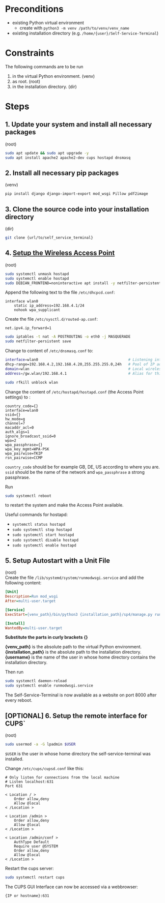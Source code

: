 # Preconditions
- existing Python virtual environment
  - create with `python3 -m venv /path/to/venv/venv_name`
- existing installation directory (e.g. `/home/{user}/Self-Service-Terminal`)

# Constraints
The following commands are to be run
1. in the virtual Python environment. (venv)
2. as root. (root)
3. in the installation directory. (dir)

# Steps
## 1. Update your system and install all necessary packages
(root)  
```bash
sudo apt update && sudo apt upgrade -y  
sudo apt install apache2 apache2-dev cups hostapd dnsmasq  
```

## 2. Install all necessary pip packages
(venv)  
```bash
pip install django django-import-export mod_wsgi Pillow pdf2image  
```

## 3. Clone the source code into your installation directory
(dir)  
```bash
git clone {url/to/self_service_terminal}
```  

## 4. [Setup the Wireless Access Point](https://www.raspberrypi.org/documentation/configuration/wireless/access-point-routed.md)
(root)  

```bash
sudo systemctl unmask hostapd
sudo systemctl enable hostapd
sudo DEBIAN_FRONTEND=noninteractive apt install -y netfilter-persistent iptables-persistent
```

Append the following text to the file `/etc/dhcpcd.conf`:
```
interface wlan0
    static ip_address=192.168.4.1/24
    nohook wpa_supplicant
```

Create the file `/etc/sysctl.d/routed-ap.conf`:
```
net.ipv4.ip_forward=1
```

```bash
sudo iptables -t nat -A POSTROUTING -o eth0 -j MASQUERADE
sudo netfilter-persistent save
```

Change to content of `/etc/dnsmasq.conf` to:
```bash
interface=wlan0                                         # Listening interface
dhcp-range=192.168.4.2,192.168.4.20,255.255.255.0,24h   # Pool of IP addresses served via DHCP
domain=wlan                                             # Local wireless DNS domain
address=/gw.wlan/192.168.4.1                            # Alias for this router
```

```bash
sudo rfkill unblock wlan
```

Change the content of `/etc/hostapd/hostapd.conf` (the Access Point settings) to :
```
country_code={}
interface=wlan0
ssid={}
hw_mode=g
channel=7
macaddr_acl=0
auth_algs=1
ignore_broadcast_ssid=0
wpa=2
wpa_passphrase={}
wpa_key_mgmt=WPA-PSK
wpa_pairwise=TKIP
rsn_pairwise=CCMP
```
`country_code` should be for example GB, DE, US according to where you are.  
`ssid` should be the name of the network and `wpa_passphrase` a strong passphrase.

Run
```bash
sudo systemctl reboot
```
to restart the system and make the Access Point available.  

Useful commands for hostapd:  
- `systemctl status hostapd`
- `sudo systemctl stop hostapd`
- `sudo systemctl start hostapd`
- `sudo systemctl disable hostapd`
- `sudo systemctl enable hostapd`

## 5. Setup Autostart with a Unit File
(root)  
Create the file `/lib/systemd/system/runmodwsgi.service` and add the following content:

```ini
[Unit]
Description=Run mod_wsgi
After=multi-user.target

[Service]
ExecStart={venv_path}/bin/python3 {installation_path}/sp4/manage.py runmodwsgi --reload-on-change --user {username} --group {username}

[Install]
WantedBy=multi-user.target
```

__Substitute the parts in curly brackets {}__

__{venv_path}__ is the absolute path to the virtual Python environment.  
__{installation_path}__ is the absolute path to the installation directory.  
__{username}__ is the name of the user in whose home directory contains the installation directory.

Then run
```bash
sudo systemctl daemon-reload
sudo systemctl enable runmodwsgi.service
```

The Self-Service-Terminal is now available as a website on port 8000 after every reboot.


## [OPTIONAL] 6. Setup the remote interface for CUPS`
(root)  
```bash
sudo usermod -a -G lpadmin $USER
```
`$USER` is the user in whose home directory the self-service-terminal was installed.  

Change `/etc/cups/cupsd.conf` like this:  
```
# Only listen for connections from the local machine
# Listen localhost:631
Port 631

< Location / >
    Order allow,deny
    Allow @local
< /Location >

< Location /admin >
    Order allow,deny
    Allow @local
< /Location >

< Location /admin/conf >
    AuthType Default
    Require user @SYSTEM
    Order allow,deny
    Allow @local
< /Location >
```

Restart the cups server:  
```bash
sudo systemctl restart cups
```

The CUPS GUI Interface can now be accessed via a webbrowser:  
```
{IP or hostname}:631
```